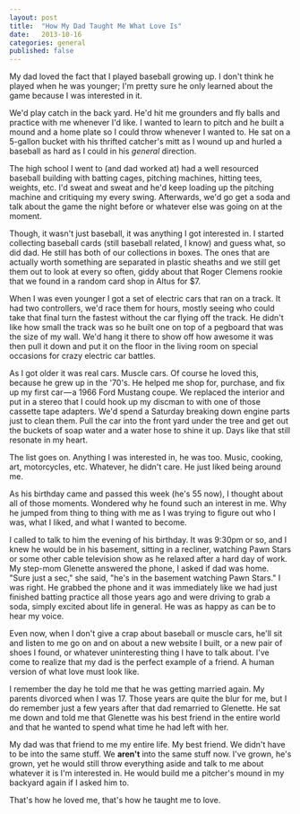 ```yaml
---
layout: post
title:  "How My Dad Taught Me What Love Is"
date:   2013-10-16
categories: general
published: false
---
```



My dad loved the fact that I played baseball growing up. I don't think he played when he was
younger; I'm pretty sure he only learned about the game because I was interested in it.

We'd play catch in the back yard. He'd hit me grounders and fly balls and practice with me whenever
I'd like. I wanted to learn to pitch and he built a mound and a home plate so I could throw whenever
I wanted to. He sat on a 5-gallon bucket with his thrifted catcher's mitt as I wound up and hurled a
baseball as hard as I could in his *general* direction.

The high school I went to (and dad worked at) had a well resourced baseball building with batting
cages, pitching machines, hitting tees, weights, etc. I'd sweat and sweat and he'd keep loading up the
pitching machine and critiquing my every swing. Afterwards, we'd go get a soda and talk about the
game the night before or whatever else was going on at the moment.

Though, it wasn't just baseball, it was anything I got interested in. I started collecting baseball
cards (still baseball related, I know) and guess what, so did dad. He still has both of our 
collections in boxes. The ones that are actually worth something are separated in plastic sheaths
and we still get them out to look at every so often, giddy about that Roger Clemens rookie that we
found in a random card shop in Altus for $7.

When I was even younger I got a set of electric cars that ran on a track. It had two controllers,
we'd race them for hours, mostly seeing who could take that final turn the fastest without the car
flying off the track. He didn't like how small the track was so he built one on top of a pegboard
that was the size of my wall. We'd hang it there to show off how awesome it was then pull it down
and put it on the floor in the living room on special occasions for crazy electric car battles.

As I got older it was real cars. Muscle cars. Of course he loved this, because he grew up in the
'70's. He helped me shop for, purchase, and fix up my first car — a 1966 Ford Mustang coupe. We
replaced the interior and put in a stereo that I could hook up my discman to with one of those
cassette tape adapters. We'd spend a Saturday breaking down engine parts just to clean them. Pull
the car into the front yard under the tree and get out the buckets of soap water and a water hose
to shine it up. Days like that still resonate in my heart.

The list goes on. Anything I was interested in, he was too. Music, cooking, art, motorcycles, etc.
Whatever, he didn't care. He just liked being around me.

As his birthday came and passed this week (he's 55 now), I thought about all of those moments.
Wondered why he found such an interest in me. Why he jumped from thing to thing with me as I was
trying to figure out who I was, what I liked, and what I wanted to become.

I called to talk to him the evening of his birthday. It was 9:30pm or so, and I knew he would be in
his basement, sitting in a recliner, watching Pawn Stars or some other cable television show as he
relaxed after a hard day of work. My step-mom Glenette answered the phone, I asked if dad was home.
"Sure just a sec," she said, "he's in the basement watching Pawn Stars." I was right. He grabbed the
phone and it was immediately like we had just finished batting practice all those years ago and were
driving to grab a soda, simply excited about life in general. He was as happy as can be to hear my
voice.

Even now, when I don't give a crap about baseball or muscle cars, he'll sit and listen to me go on
and on about a new website I built, or a new pair of shoes I found, or whatever uninteresting thing
I have to talk about. I've come to realize that my dad is the perfect example of a friend. A human
version of what love must look like.

I remember the day he told me that he was getting married again. My parents divorced when I was 17.
Those years are quite the blur for me, but I do remember just a few years after that dad remarried
to Glenette. He sat me down and told me that Glenette was his best friend in the entire world and
that he wanted to spend what time he had left with her.

My dad was that friend to me my entire life. My best friend. We didn't have to be into the same
stuff. We **aren't** into the same stuff now. I've grown, he's grown, yet he would still throw
everything aside and talk to me about whatever it is I'm interested in. He would build me a
pitcher's mound in my backyard again if I asked him to.

That's how he loved me, that's how he taught me to love.